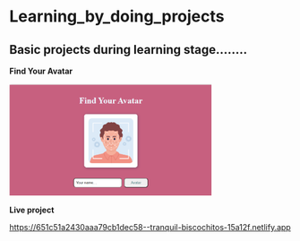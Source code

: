 # Learning_by_doing_projects
Basic projects during learning stage........
---
**Find Your Avatar**

 <img src="Screenshot 2023-10-03 231919.png" height="200px">
 
**Live project**<p>https://651c51a2430aaa79cb1dec58--tranquil-biscochitos-15a12f.netlify.app</p>
